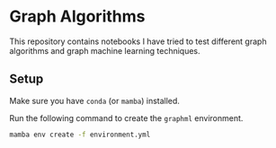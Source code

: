 # Graph Algorithms

This repository contains notebooks I have tried to test different graph algorithms and graph machine learning techniques.

## Setup

Make sure you have `conda` (or `mamba`) installed. 

Run the following command to create the `graphml` environment.

```bash
mamba env create -f environment.yml
```

